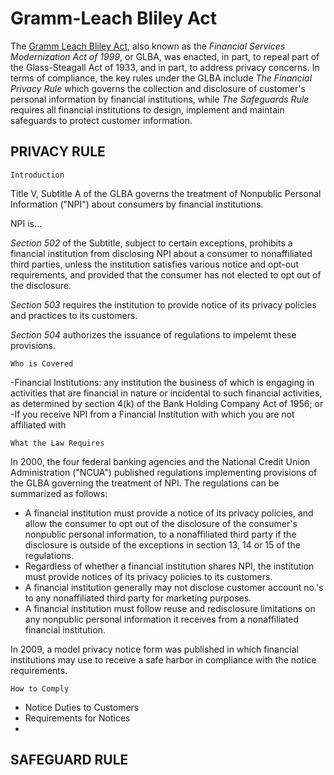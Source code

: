 Gramm-Leach Bliley Act
=========

The [Gramm Leach Bliley Act](http://www.gpo.gov/fdsys/pkg/PLAW-106publ102/html/PLAW-106publ102.htm), also known as the *Financial Services Modernization Act of 1999*, or GLBA, was enacted, in part, to repeal part of the Glass-Steagall Act of 1933, and in part, to address privacy concerns. In terms of compliance, the key rules under the GLBA include *The Financial Privacy Rule* which governs the collection and disclosure of customer's personal information by financial institutions, while *The Safeguards Rule* requires all financial institutions to design, implement and maintain safeguards to protect customer information. 


PRIVACY RULE
--------------
```
Introduction
```
Title V, Subtitle A of the GLBA governs the treatment of Nonpublic Personal Information ("NPI") about consumers by financial institutions. 

NPI is... 

*Section 502* of the Subtitle, subject to certain exceptions, prohibits a financial institution from disclosing NPI about a consumer to nonaffiliated third parties, unless the institution satisfies various notice and opt-out requirements, and provided that the consumer has not elected to opt out of the disclosure. 

*Section 503* requires the institution to provide notice of its privacy policies and practices to its customers.

*Section 504* authorizes the issuance of regulations to impelemt these provisions.

```
Who is Covered
```
-Financial Institutions: any institution the business of which is engaging in activities that are financial in nature or incidental to such financial activities, as determined by section 4(k) of the Bank Holding Company Act of 1956; or
-If you receive NPI from a Financial Institution with which you are not affiliated with

```
What the Law Requires
```
In 2000, the four federal banking agencies and the National Credit Union Administration ("NCUA") published regulations implementing provisions of the GLBA governing the treatment of NPI. The regulations can be summarized as follows:
- A financial institution must provide a notice of its privacy policies, and allow the consumer to opt out of the disclosure of the consumer's nonpublic personal information, to a nonaffiliated third party if the disclosure is outside of the exceptions in section 13, 14 or 15 of the regulations. 
- Regardless of whether a financial institution shares NPI, the institution must provide notices of its privacy policies to its customers. 
- A financial institution generally may not disclose customer account no.'s to any nonaffiliated third party for marketing purposes. 
- A financial institution must follow reuse and redisclosure limitations on any nonpublic personal information it receives from a nonaffiliated financial institution. 

In 2009, a model privacy notice form was published in which financial institutions may use to receive a safe harbor in compliance with the notice requirements. 

```
How to Comply
```
- Notice Duties to Customers 
- Requirements for Notices
- 

SAFEGUARD RULE 
--------------
